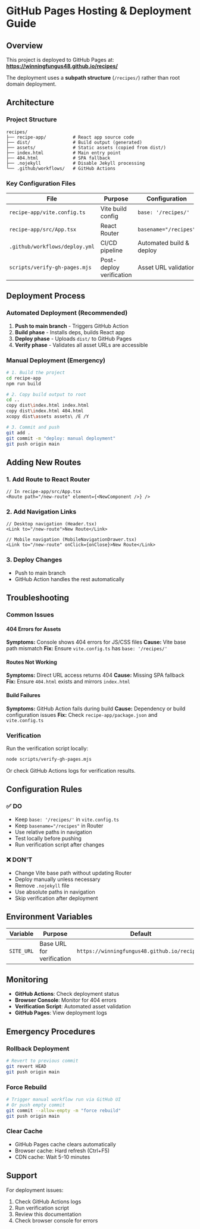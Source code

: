 # GitHub Pages Hosting & Deployment Guide

## Overview

This project is deployed to GitHub Pages at: **https://winningfungus48.github.io/recipes/**

The deployment uses a **subpath structure** (`/recipes/`) rather than root domain deployment.

## Architecture

### Project Structure
```
recipes/
├── recipe-app/          # React app source code
├── dist/                # Build output (generated)
├── assets/              # Static assets (copied from dist/)
├── index.html           # Main entry point
├── 404.html             # SPA fallback
├── .nojekyll            # Disable Jekyll processing
└── .github/workflows/   # GitHub Actions
```

### Key Configuration Files

| File | Purpose | Configuration |
|------|---------|---------------|
| `recipe-app/vite.config.ts` | Vite build config | `base: '/recipes/'` |
| `recipe-app/src/App.tsx` | React Router | `basename="/recipes"` |
| `.github/workflows/deploy.yml` | CI/CD pipeline | Automated build & deploy |
| `scripts/verify-gh-pages.mjs` | Post-deploy verification | Asset URL validation |

## Deployment Process

### Automated Deployment (Recommended)

1. **Push to main branch** - Triggers GitHub Action
2. **Build phase** - Installs deps, builds React app
3. **Deploy phase** - Uploads `dist/` to GitHub Pages
4. **Verify phase** - Validates all asset URLs are accessible

### Manual Deployment (Emergency)

```bash
# 1. Build the project
cd recipe-app
npm run build

# 2. Copy build output to root
cd ..
copy dist\index.html index.html
copy dist\index.html 404.html
xcopy dist\assets assets\ /E /Y

# 3. Commit and push
git add .
git commit -m "deploy: manual deployment"
git push origin main
```

## Adding New Routes

### 1. Add Route to React Router
```tsx
// In recipe-app/src/App.tsx
<Route path="/new-route" element={<NewComponent />} />
```

### 2. Add Navigation Links
```tsx
// Desktop navigation (Header.tsx)
<Link to="/new-route">New Route</Link>

// Mobile navigation (MobileNavigationDrawer.tsx)
<Link to="/new-route" onClick={onClose}>New Route</Link>
```

### 3. Deploy Changes
- Push to main branch
- GitHub Action handles the rest automatically

## Troubleshooting

### Common Issues

#### 404 Errors for Assets
**Symptoms:** Console shows 404 errors for JS/CSS files
**Cause:** Vite base path mismatch
**Fix:** Ensure `vite.config.ts` has `base: '/recipes/'`

#### Routes Not Working
**Symptoms:** Direct URL access returns 404
**Cause:** Missing SPA fallback
**Fix:** Ensure `404.html` exists and mirrors `index.html`

#### Build Failures
**Symptoms:** GitHub Action fails during build
**Cause:** Dependency or build configuration issues
**Fix:** Check `recipe-app/package.json` and `vite.config.ts`

### Verification

Run the verification script locally:
```bash
node scripts/verify-gh-pages.mjs
```

Or check GitHub Actions logs for verification results.

## Configuration Rules

### ✅ DO
- Keep `base: '/recipes/'` in `vite.config.ts`
- Keep `basename="/recipes"` in Router
- Use relative paths in navigation
- Test locally before pushing
- Run verification script after changes

### ❌ DON'T
- Change Vite base path without updating Router
- Deploy manually unless necessary
- Remove `.nojekyll` file
- Use absolute paths in navigation
- Skip verification after deployment

## Environment Variables

| Variable | Purpose | Default |
|----------|---------|---------|
| `SITE_URL` | Base URL for verification | `https://winningfungus48.github.io/recipes/` |

## Monitoring

- **GitHub Actions**: Check deployment status
- **Browser Console**: Monitor for 404 errors
- **Verification Script**: Automated asset validation
- **GitHub Pages**: View deployment logs

## Emergency Procedures

### Rollback Deployment
```bash
# Revert to previous commit
git revert HEAD
git push origin main
```

### Force Rebuild
```bash
# Trigger manual workflow run via GitHub UI
# Or push empty commit
git commit --allow-empty -m "force rebuild"
git push origin main
```

### Clear Cache
- GitHub Pages cache clears automatically
- Browser cache: Hard refresh (Ctrl+F5)
- CDN cache: Wait 5-10 minutes

## Support

For deployment issues:
1. Check GitHub Actions logs
2. Run verification script
3. Review this documentation
4. Check browser console for errors
